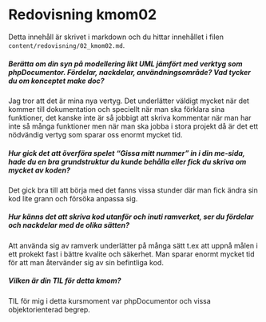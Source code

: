 ---
---
Redovisning kmom02
=========================

Detta innehåll är skrivet i markdown och du hittar innehållet i filen `content/redovisning/02_kmom02.md`.

<h5>Berätta om din syn på modellering likt UML jämfört med verktyg som phpDocumentor. Fördelar, nackdelar, användningsområde? Vad tycker du om konceptet make doc?</h5>

Jag tror att det är mina nya vertyg. Det underlätter väldigt mycket när det kommer till dokumentation och speciellt när man ska
förklara sina funktioner, det kanske inte är så jobbigt att skriva kommentar när man har inte så många funktioner men när man ska jobba i stora projekt då är det ett nödvändig vertyg som sparar oss enormt mycket tid.


<h5>Hur gick det att överföra spelet “Gissa mitt nummer” in i din me-sida, hade du en bra grundstruktur du kunde behålla eller fick du skriva om mycket av koden?</h5>

Det gick bra till att börja med det fanns vissa stunder där man fick ändra sin kod lite grann och försöka anpassa sig.


<h5>Hur känns det att skriva kod utanför och inuti ramverket, ser du fördelar och nackdelar med de olika sätten?</h5>


Att använda sig av ramverk underlätter på många sätt t.ex att uppnå målen i ett prokekt fast i bättre kvalite och säkerhet. Man sparar enormt mycket tid för att man återvänder sig av sin befintliga kod.


<h5>Vilken är din TIL för detta kmom?</h5>

TIL för mig i detta kursmoment var phpDocumentor och vissa objektorienterad begrep.
